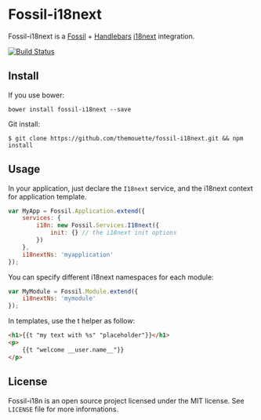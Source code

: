 Fossil-i18next
==============

Fossil-i18next is a [Fossil](https://github.com/themouette/fossil-core) +
[Handlebars](http://handlebarsjs.com/) [i18next](http://i18next.com)
integration.

[![Build
Status](https://travis-ci.org/themouette/fossil-i18next.png?branch=master)](https://travis-ci.org/themouette/fossil-i18next)

Install
-------

If you use bower:

`bower install fossil-i18next --save`

Git install:

```
$ git clone https://github.com/themouette/fossil-i18next.git && npm install
```

Usage
-----

In your application, just declare the `I18next` service, and the i18next context
for application template.

``` javascript
var MyApp = Fossil.Application.extend({
    services: {
        i18n: new Fossil.Services.I18next({
            init: {} // the i18next init options
        })
    },
    i18nextNs: 'myapplication'
});
```

You can specify different i18next namespaces for each module:

``` javascript
var MyModule = Fossil.Module.extend({
    i18nextNs: 'mymodule'
});
```

In templates, use the t helper as follow:

```html
<h1>{{t "my text with %s" "placeholder"}}</h1>
<p>
    {{t "welcome __user.name__"}}
</p>
```

License
-------

Fossil-i18n is an open source project licensed under the MIT license. See
`LICENSE` file for more informations.

